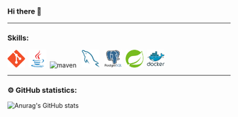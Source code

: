 ### Hi there 👋
---

### Skills:

<div>
    <img src="https://github.com/devicons/devicon/blob/master/icons/git/git-original.svg" title="git" alt="git" width="40" height="40"/>&nbsp
  <img src="https://github.com/devicons/devicon/blob/master/icons/java/java-original.svg" title="java" alt="java" width="40" height="40"/>&nbsp
  <img src="https://github.com/actions/starter-workflows/blob/main/icons/maven.svg" title="maven" alt="maven" width="40" height="40"/>&nbsp;&nbsp
  <img src="https://github.com/devicons/devicon/blob/master/icons/mysql/mysql-original.svg" title="mysql" alt="mysql" width="40" height="40"/>&nbsp;&nbsp
  <img src="https://github.com/devicons/devicon/blob/master/icons/postgresql/postgresql-original-wordmark.svg" title="postgresql" alt="postgresql" width="40" height="40"/>&nbsp;
  <img src="https://github.com/devicons/devicon/blob/master/icons/spring/spring-original.svg" title="spring" alt="spring" width="40" height="40"/>&nbsp;
  <img src="https://raw.githubusercontent.com/devicons/devicon/master/icons/docker/docker-original-wordmark.svg" title="spring" alt="spring" width="40" height="40"/>&nbsp;
  <!-- <img src="https://github.com/devicons/devicon/blob/master/icons/redux/redux-original.svg" title="redux" alt="redux" width="40" height="40"/>&nbsp; -->
</div>

---

### ⚙️ GitHub statistics:

![Anurag's GitHub stats](https://github-readme-stats.vercel.app/api?username=anuraghazra&show_icons=true&theme=radical)
